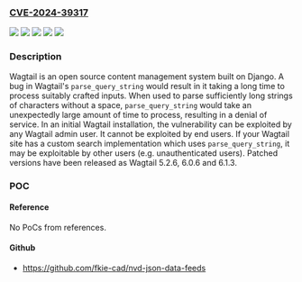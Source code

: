### [CVE-2024-39317](https://cve.mitre.org/cgi-bin/cvename.cgi?name=CVE-2024-39317)
![](https://img.shields.io/static/v1?label=Product&message=wagtail&color=blue)
![](https://img.shields.io/static/v1?label=Version&message=%3E%3D%202.0%2C%20%3C%205.2.6%20&color=brightgreen)
![](https://img.shields.io/static/v1?label=Version&message=%3E%3D%206.0%2C%20%3C%206.0.6%20&color=brightgreen)
![](https://img.shields.io/static/v1?label=Version&message=%3E%3D%206.1%2C%20%3C%206.1.3%20&color=brightgreen)
![](https://img.shields.io/static/v1?label=Vulnerability&message=CWE-1333%3A%20Inefficient%20Regular%20Expression%20Complexity&color=brightgreen)

### Description

Wagtail is an open source content management system built on Django. A bug in Wagtail's `parse_query_string` would result in it taking a long time to process suitably crafted inputs. When used to parse sufficiently long strings of characters without a space, `parse_query_string` would take an unexpectedly large amount of time to process, resulting in a denial of service. In an initial Wagtail installation, the vulnerability can be exploited by any Wagtail admin user. It cannot be exploited by end users. If your Wagtail site has a custom search implementation which uses `parse_query_string`, it may be exploitable by other users (e.g. unauthenticated users). Patched versions have been released as Wagtail 5.2.6, 6.0.6 and 6.1.3.

### POC

#### Reference
No PoCs from references.

#### Github
- https://github.com/fkie-cad/nvd-json-data-feeds

